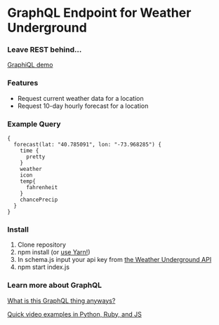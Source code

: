 # GraphQL Endpoint for Weather Underground
### Leave REST behind...

[GraphiQL demo](https://shielded-thicket-68835.heroku.com/graphql)

### Features
- Request current weather data for a location
- Request 10-day hourly forecast for a location

### Example Query
```
{
  forecast(lat: "40.785091", lon: "-73.968285") {
    time {
      pretty
    }
  	weather
    icon
    temp{
      fahrenheit
    }
    chancePrecip
  }
}
```

### Install
1. Clone repository
2. npm install (or [use Yarn!](https://yarnpkg.com/))
3. In schema.js input your api key from [the Weather Underground API](https://www.wunderground.com/weather/api/)
4. npm start index.js

### Learn more about GraphQL
[What is this GraphQL thing anyways?](http://graphql.org/learn/)

[Quick video examples in Python, Ruby, and JS](https://www.youtube.com/watch?v=UBGzsb2UkeY)
